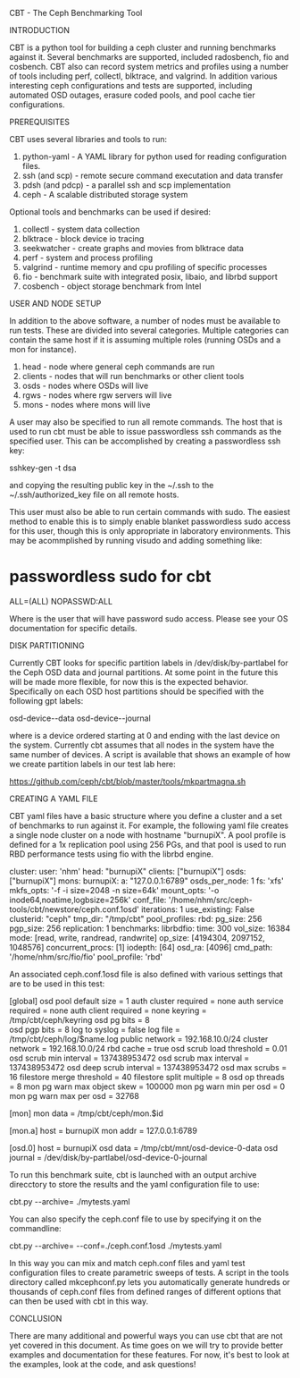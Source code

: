 CBT - The Ceph Benchmarking Tool

INTRODUCTION

CBT is a python tool for building a ceph cluster and running benchmarks against it.  Several benchmarks are supported, included radosbench, fio and cosbench.  CBT also can record system metrics and profiles using a number of tools including perf, collectl, blktrace, and valgrind.  In addition various interesting ceph configurations and tests are supported, including automated OSD outages, erasure coded pools, and pool cache tier configurations.

PREREQUISITES

CBT uses several libraries and tools to run:

1) python-yaml - A YAML library for python used for reading configuration files.
2) ssh (and scp) - remote secure command executation and data transfer
3) pdsh (and pdcp) - a parallel ssh and scp implementation
4) ceph - A scalable distributed storage system

Optional tools and benchmarks can be used if desired:

1) collectl - system data collection
2) blktrace - block device io tracing
3) seekwatcher - create graphs and movies from blktrace data
4) perf - system and process profiling
5) valgrind - runtime memory and cpu profiling of specific processes
6) fio - benchmark suite with integrated posix, libaio, and librbd support
7) cosbench - object storage benchmark from Intel

USER AND NODE SETUP

In addition to the above software, a number of nodes must be available to run tests.  These are divided into several categories.  Multiple categories can contain the same host if it is assuming multiple roles (running OSDs and a mon for instance).

1) head - node where general ceph commands are run
2) clients - nodes that will run benchmarks or other client tools
3) osds - nodes where OSDs will live
4) rgws - nodes where rgw servers will live
5) mons - nodes where mons will live

A user may also be specified to run all remote commands.  The host that is used to run cbt must be able to issue passwordless ssh commands as the specified user.  This can be accomplished by creating a passwordless ssh key:

sshkey-gen -t dsa

and copying the resulting public key in the ~/.ssh to the ~/.ssh/authorized_key file on all remote hosts.

This user must also be able to run certain commands with sudo.  The easiest method to enable this is to simply enable blanket passwordless sudo access for this user, though this is only appropriate in laboratory environments.  This may be acommplished by running visudo and adding something like:

# passwordless sudo for cbt
<user>    ALL=(ALL)       NOPASSWD:ALL

Where <user> is the user that will have password sudo access.  Please see your OS documentation for specific details.

DISK PARTITIONING

Currently CBT looks for specific partition labels in /dev/disk/by-partlabel for the Ceph OSD data and journal partitions.  At some point in the future this will be made more flexible, for now this is the expected behavior.  Specifically on each OSD host partitions should be specified with the following gpt labels:

osd-device-<num>-data
osd-device-<num>-journal

where <num> is a device ordered starting at 0 and ending with the last device on the system.  Currently cbt assumes that all nodes in the system have the same number of devices.  A script is available that shows an example of how we create partition labels in our test lab here:

https://github.com/ceph/cbt/blob/master/tools/mkpartmagna.sh


CREATING A YAML FILE

CBT yaml files have a basic structure where you define a cluster and a set of benchmarks to run against it.  For example, the following yaml file creates a single node cluster on a node with hostname "burnupiX". A pool profile is defined for a 1x replication pool using 256 PGs, and that pool is used to run RBD performance tests using fio with the librbd engine.

cluster:
  user: 'nhm'
  head: "burnupiX"
  clients: ["burnupiX"]
  osds: ["burnupiX"]
  mons:
    burnupiX:
      a: "127.0.0.1:6789"
  osds_per_node: 1
  fs: 'xfs'
  mkfs_opts: '-f -i size=2048 -n size=64k'
  mount_opts: '-o inode64,noatime,logbsize=256k'
  conf_file: '/home/nhm/src/ceph-tools/cbt/newstore/ceph.conf.1osd'
  iterations: 1
  use_existing: False
  clusterid: "ceph"
  tmp_dir: "/tmp/cbt"
  pool_profiles:
    rbd:
      pg_size: 256
      pgp_size: 256
      replication: 1
benchmarks:
  librbdfio:
    time: 300
    vol_size: 16384
    mode: [read, write, randread, randwrite]
    op_size: [4194304, 2097152, 1048576]
    concurrent_procs: [1]
    iodepth: [64]
    osd_ra: [4096]
    cmd_path: '/home/nhm/src/fio/fio'
    pool_profile: 'rbd'

An associated ceph.conf.1osd file is also defined with various settings that are to be used in this test:

[global]
        osd pool default size = 1
        auth cluster required = none
        auth service required = none
        auth client required = none
        keyring = /tmp/cbt/ceph/keyring
        osd pg bits = 8  
        osd pgp bits = 8
        log to syslog = false
        log file = /tmp/cbt/ceph/log/$name.log
        public network = 192.168.10.0/24
        cluster network = 192.168.10.0/24
        rbd cache = true
        osd scrub load threshold = 0.01
        osd scrub min interval = 137438953472
        osd scrub max interval = 137438953472
        osd deep scrub interval = 137438953472
        osd max scrubs = 16
        filestore merge threshold = 40
        filestore split multiple = 8
        osd op threads = 8
        mon pg warn max object skew = 100000
        mon pg warn min per osd = 0
        mon pg warn max per osd = 32768

[mon]
        mon data = /tmp/cbt/ceph/mon.$id
        
[mon.a]
        host = burnupiX 
        mon addr = 127.0.0.1:6789

[osd.0]
        host = burnupiX
        osd data = /tmp/cbt/mnt/osd-device-0-data
        osd journal = /dev/disk/by-partlabel/osd-device-0-journal

To run this benchmark suite, cbt is launched with an output archive direcctory to store the results and the yaml configuration file to use:

cbt.py --archive=<archive dir> ./mytests.yaml

You can also specify the ceph.conf file to use by specifying it on the commandline:

cbt.py --archive=<archive dir> --conf=./ceph.conf.1osd ./mytests.yaml

In this way you can mix and match ceph.conf files and yaml test configuration files to create parametric sweeps of tests.  A script in the tools directory called mkcephconf.py lets you automatically generate hundreds or thousands of ceph.conf files from defined ranges of different options that can then be used with cbt in this way.

CONCLUSION

There are many additional and powerful ways you can use cbt that are not yet covered in this document.  As time goes on we will try to provide better examples and documentation for these features.  For now, it's best to look at the examples, look at the code, and ask questions!
